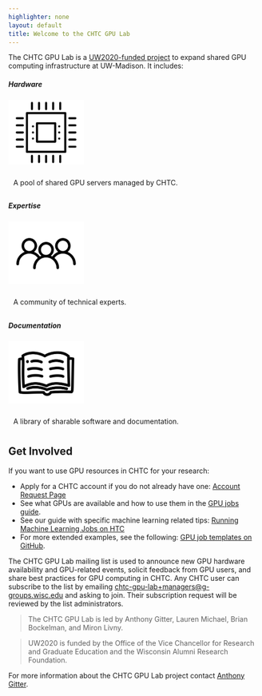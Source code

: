 ```yaml
---
highlighter: none
layout: default
title: Welcome to the CHTC GPU Lab
---
```


The CHTC GPU Lab is a [UW2020-funded project][uw2020] to expand shared GPU 
computing infrastructure at UW-Madison.  It includes:

 <link rel = "stylesheet"
   type = "text/css"
   href = "bootstrap.css" />

<div class="card-deck">
	<div class="card border-secondary h-100" >    
		 <h5 class="card-title text-center">Hardware</h5>
		 <img alt="Card image cap" class="card-img-top img-responsive" src="guide-icons/noun_gpu_2528527.png" style="margin-left: auto;margin-right: auto;width: 30%;"/>
		<p style="padding:10px">A pool of shared GPU servers managed by CHTC.</p>
	</div>
	<div class="card border-secondary h-100" >    
		 <h5 class="card-title text-center">Expertise</h5>
		 <img alt="Card image cap" class="card-img-top img-responsive" src="guide-icons/noun_people_1188645.png" style="margin-left: auto;margin-right: auto;width: 30%;"/>
		<p style="padding:10px">A community of technical experts.</p>
	</div>
	<div class="card border-secondary h-100" >    
		 <h5 class="card-title text-center">Documentation</h5>
		 <img alt="Card image cap" class="card-img-top img-responsive" src="guide-icons/noun_open book_1179297.png" style="margin-left: auto;margin-right: auto;width: 30%;"/>
		<p style="padding:10px">A library of sharable software and documentation.</p>
	</div>
</div>

## Get Involved

If you want to use GPU resources in CHTC for your research: 

- Apply for a CHTC account if you do not already have one: [Account Request Page][account]
- See what GPUs are available and how to use them in the [GPU jobs guide][gpu-jobs].
- See our guide with specific machine learning related tips: [Running Machine Learning Jobs on HTC][ml-guide]
- For more extended examples, see the following: [GPU job templates on GitHub][gpu-examples].

The CHTC GPU Lab mailing list is used to announce new GPU hardware availability and 
GPU-related events, solicit feedback from GPU users, and share best practices for 
GPU computing in CHTC. Any CHTC user can subscribe to the list by 
emailing [chtc-gpu-lab+managers@g-groups.wisc.edu](mailto:chtc-gpu-lab+managers@g-groups.wisc.edu)
and asking to join.
Their subscription request will be reviewed by the list administrators.

> The CHTC GPU Lab is led by Anthony Gitter, Lauren Michael, Brian Bockelman, and Miron Livny.

> UW2020 is funded by the Office of the Vice Chancellor for Research and Graduate 
Education and the Wisconsin Alumni Research Foundation.

For more information about the CHTC GPU Lab project contact [Anthony Gitter][gitter]. 

[account]: form.shtml
[gpu-examples]: https://github.com/CHTC/templates-GPUs
[gpu-jobs]: gpu-jobs.shtml
[gitter]: https://www.biostat.wisc.edu/~gitter/index.html
[ml-guide]: machine-learning-htc.shtml
[uw2020]: https://research.wisc.edu/funding/uw2020/round-5-projects/enabling-graphics-processing-unit-based-data-science/
